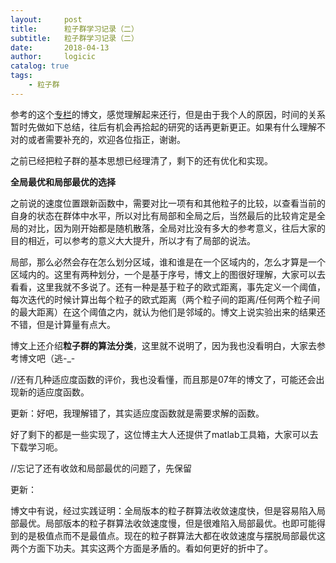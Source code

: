 ```yaml
---
layout:     post
title:      粒子群学习记录（二）
subtitle:   粒子群学习记录（二）
date:       2018-04-13
author:     logicic
catalog: true
tags:
    - 粒子群
---
```




参考的这个[专栏](https://blog.csdn.net/niuyongjie/article/details/1569671)的博文，感觉理解起来还行，但是由于我个人的原因，时间的关系暂时先做如下总结，往后有机会再拾起的研究的话再更新更正。如果有什么理解不对的或者需要补充的，欢迎各位指正，谢谢。

之前已经把粒子群的基本思想已经理清了，剩下的还有优化和实现。

**全局最优和局部最优的选择**

之前说的速度位置跟新函数中，需要对比一项有和其他粒子的比较，以查看当前的自身的状态在群体中水平，所以对比有局部和全局之后，当然最后的比较肯定是全局的对比，因为刚开始都是随机散落，全局对比没有多大的参考意义，往后大家的目的相近，可以参考的意义大大提升，所以才有了局部的说法。

局部，那么必然会存在怎么划分区域，谁和谁是在一个区域内的，怎么才算是一个区域内的。这里有两种划分，一个是基于序号，博文上的图很好理解，大家可以去看看，这里我就不多说了。还有一种是基于粒子的欧式距离，事先定义一个阈值，每次迭代的时候计算出每个粒子的欧式距离（两个粒子间的距离/任何两个粒子间的最大距离）在这个阈值之内，就认为他们是邻域的。博文上说实验出来的结果还不错，但是计算量有点大。

博文上还介绍**粒子群的算法分类**，这里就不说明了，因为我也没看明白，大家去参考博文吧（逃-_-

//还有几种适应度函数的评价，我也没看懂，而且那是07年的博文了，可能还会出现新的适应度函数。

更新：好吧，我理解错了，其实适应度函数就是需要求解的函数。

好了剩下的都是一些实现了，这位博主大人还提供了matlab工具箱，大家可以去下载学习呃。

//忘记了还有收敛和局部最优的问题了，先保留

更新：

博文中有说，经过实践证明：全局版本的粒子群算法收敛速度快，但是容易陷入局部最优。局部版本的粒子群算法收敛速度慢，但是很难陷入局部最优。也即可能得到的是极值点而不是最值点。现在的粒子群算法大都在收敛速度与摆脱局部最优这两个方面下功夫。其实这两个方面是矛盾的。看如何更好的折中了。